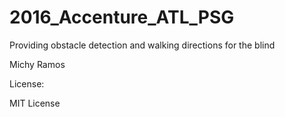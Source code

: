# 2016_Accenture_ATL_PSG
Providing obstacle detection and walking directions for the blind

Michy Ramos

License:

MIT License
